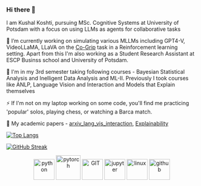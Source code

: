 ### Hi there 👋

I am Kushal Koshti, pursuing MSc. Cognitive Systems at University of Potsdam with a focus on using LLMs as agents for collaborative tasks

🔭 I’m currently working on simulating various MLLMs including GPT4-V, VideoLLaMA, LLaVA on the [Co-Grip](https://aclanthology.org/2023.findings-acl.587//) task in a Reinforcement learning setting. Apart from this I'm also working as a Student Research Assistant at ESCP Businss school and University of Potsdam.

🌱 I'm in my 3rd semester taking following courses - Bayesian Statistical Analysis and Inelligent Data Analysis and ML-II. Previously I took courses like ANLP, Language Vision and Interaction and Models that Explain themselves

⚡ If I'm not on my laptop working on some code, you'll find me practicing 'popular' solos, playing chess, or watching a Barca match.

📄 My academic papers - [arxiv_lang_vis_interaction](https://arxiv.org/abs/2311.07150), [Explainability](https://drive.google.com/file/d/11aXmPxYSlWBDOn9lregowmijHu_POh0d/view?usp=sharing)


[![Top Langs](https://github-readme-stats.vercel.app/api/top-langs/?username=kushal-10&layout=compact&title_color=c792ea&icon_color=ffeb95&text_color=7fdbca&bg_color=011627&hide=css,html,php)](https://github.com/kushal-10/github-readme-stats)

[![GitHub Streak](https://github-readme-streak-stats.herokuapp.com/?user=kushal-10&theme=nightowl&)](https://git.io/streak-stats)


<p align="center">
      <img src="https://www.vectorlogo.zone/logos/python/python-icon.svg" alt="python" width="55" height="55"/>
      <img src="https://www.vectorlogo.zone/logos/pytorch/pytorch-icon.svg" alt="pytorch" width="65" height="65"/>
      <img src="https://www.vectorlogo.zone/logos/git-scm/git-scm-icon.svg" alt="GIT" width="55" height="55"/>
      <img src="https://www.vectorlogo.zone/logos/jupyter/jupyter-icon.svg" alt="jupyter" width="55" height="55"/>
      <img src="https://www.vectorlogo.zone/logos/linux/linux-icon.svg" alt="linux" width="55" height="55"/>
      <img src="https://github.com/yurijserrano/Github-Profile-Readme-Logos/blob/master/ides/vs-studio.svg" alt="github" width="55" height="55"/>
</p>
